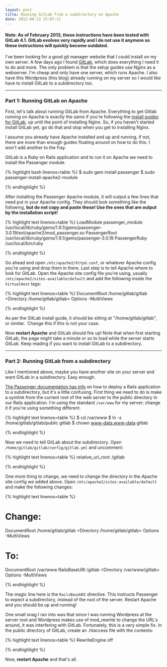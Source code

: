 ```yaml
---
layout: post
title: Running GitLab from a subdirectory on Apache
date: 2012-08-23 15:07:11
---
```

<h4><strong>Note: As of February 2013, these instructions have been tested with GitLab 4.1. GitLab evolves very rapidly and I do not use it anymore so these instructions will quickly become outdated.</strong></h4>

I've been looking for a good git manager website that I could install on my own server. A few days ago I found <a href="https://github.com/gitlabhq">GitLab</a>, which does everything I need it to do and more. The only problem is that the setup guides use Nginx as a webserver. I'm cheap and only have one server, which runs Apache. I also have this Wordpress (this blog) already running on my server so I would like have to install GitLab to a subdirectory too.

<hr />

<h3>Part 1: Running GitLab on Apache</h3>

First, let's talk about running GitLab from Apache. Everything to get Gitlab running on Apache is exactly the same if you're following the <a href="https://github.com/gitlabhq/gitlabhq/blob/master/doc/install/installation.md">install guides for GitLab</a>, up until the point of installing Nginx. So, if you haven't started install GitLab yet, go do that and stop when you get to installing Nginx.

I assume you already have Apache installed and up and running, if not, there are more than enough guides floating around on how to do this. I won't add another to the fray.

GitLab is a Ruby on Rails application and to run it on Apache we need to install the Passenger module.

{% highlight bash linenos=table %}
$ sudo gem install passenger
$ sudo passenger-install-apache2-module

{% endhighlight %}


<!--more-->
After installing the Passenger Apache module, it will output a few lines that need put in your Apache config. They should look something like the following, <strong>but do not copy and paste these! Use the ones that are output by the installation script!</strong>


{% highlight text linenos=table %}
LoadModule passenger_module /usr/local/lib/ruby/gems/1.9.1/gems/passenger-3.0.19/ext/apache2/mod_passenger.so
PassengerRoot /usr/local/lib/ruby/gems/1.9.1/gems/passenger-3.0.19
PassengerRuby /usr/local/bin/ruby

{% endhighlight %}


Go ahead and open <code>/etc/apache2/httpd.conf</code>, or whatever Apache config you're using and drop them in there.
Last step is to tell Apache where to look for GitLab. Open the Apache site config file you're using, usually <code>/etc/apache2/sites-available/default</code> and add the following inside the <code>VirtualHost</code> tags:

{% highlight text linenos=table %}
DocumentRoot /home/gitlab/gitlab
<Directory /home/gitlab/gitlab>
    Options -MultiViews
</Directory>

{% endhighlight %}

As per the GitLab install guide, it should be sitting at "/home/gitlab/gitlab", or similar.  Change this if this is not your case.
<p class="brush:plain">Now <strong>restart Apache</strong> and GitLab should fire up! Note that when first starting GitLab, the page might take a minute or so to load while the server starts GitLab. Keep reading if you want to install GitLab to a subdirectory.

<hr />

<h3>Part 2: Running GitLab from a subdirectory</h3>

Like I mentioned above, maybe you have another site on your server and want GitLab in a subdirectory. Easy enough.

<a href="http://www.modrails.com/documentation/Users%20guide%20Apache.html#deploying_rails_to_sub_uri">The Passenger documentation has info</a> on how to deploy a Rails application to a subdirectory, but it's a little confusing. First thing we need to do is make a symlink from the current root of the web server to the public directory in our Rails application. I'm using the standard <code>/var/www</code> for my server; change it if you're using something different.

{% highlight text linenos=table %}
$ cd /var/www
$ ln -s /home/gitlab/gitlab/public gitlab
$ chown www-data.www-data gitlab

{% endhighlight %}

Now we need to tell GitLab about the subdirectory. Open <code>/home/gitlab/gitlab/config/gitlab.yml</code> and uncomment:

{% highlight text linenos=table %}
relative_url_root: /gitlab

{% endhighlight %}

One more thing to change, we need to change the directory in the Apache site config we added above. Open <code>/etc/apache2/sites-available/default</code> and make the following changes:


{% highlight text linenos=table %}
# Change:
DocumentRoot /home/gitlab/gitlab
<Directory /home/gitlab/gitlab>
    Options -MultiViews
</Directory>

# To:
DocumentRoot /var/www
RailsBaseURI /gitlab
<Directory /var/www/gitlab>
    Options -MultiViews
</Directory>

{% endhighlight %}

The magic line here is the <code>RailsBaseURI</code> directive. This instructs Passenger to expect a subdirectory, instead of the root of the server. Restart Apache and you should be up and running!
<p class="brush:plain">One small snag I ran into was that since I was running Wordpress at the server root and Wordpress makes use of mod_rewrite to change the URL's around, it was interfering with GitLab. Fortunately, this is a very simple fix. In the public directory of GitLab, create an .htaccess file with the contents:

{% highlight text linenos=table %}
RewriteEngine off

{% endhighlight %}

Now, <strong>restart Apache</strong> and that's all.
